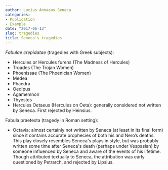 ```yaml
---
author: Lucius Annaeus Seneca
categories:
- Publication
- Example
date: "2017-06-13"
slug: tragedies
title: Seneca's tragedies
---
```


_Fabulae crepidatae_ (tragedies with Greek subjects):

- Hercules or Hercules furens (The Madness of Hercules)
- Troades (The Trojan Women)
- Phoenissae (The Phoenician Women)
- Medea
- Phaedra
- Oedipus
- Agamemnon
- Thyestes
- Hercules Oetaeus (Hercules on Oeta): generally considered not written by Seneca. First rejected by Heinsius.

Fabula praetexta (tragedy in Roman setting):

- Octavia: almost certainly not written by Seneca (at least in its final form) since it contains accurate prophecies of both his and Nero’s deaths. This play closely resembles Seneca's plays in style, but was probably written some time after Seneca's death (perhaps under Vespasian) by someone influenced by Seneca and aware of the events of his lifetime. Though attributed textually to Seneca, the attribution was early questioned by Petrarch, and rejected by Lipsius.
